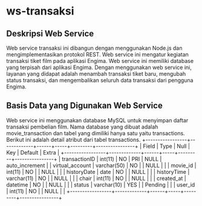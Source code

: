 # ws-transaksi

## Deskripsi Web Service
Web service transaksi ini dibangun dengan menggunakan Node.js dan mengimplementasikan protokol REST. Web service ini mengatur kegiatan transaksi tiket film pada aplikasi Engima. Web service ini memiliki database yang terpisah dari aplikasi Engima. Dengan menggunakan web service ini, layanan yang didapat adalah menambah transaksi tiket baru, mengubah status transaksi, dan mengembalikan seluruh data transaksi dari pengguna Engima.

## Basis Data yang Digunakan Web Service
Web service ini menggunakan database MySQL untuk menyimpan daftar transaksi pembelian film. Nama database yang dibuat adalah movie_transaction dan tabel yang dimiliki hanya satu yaitu transactions. Berikut ini adalah detail atribut dari tabel transactions.
+-----------------+-------------+------+-----+---------+----------------+
| Field           | Type        | Null | Key | Default | Extra          |
+-----------------+-------------+------+-----+---------+----------------+
| transactionID   | int(11)     | NO   | PRI | NULL    | auto_increment |
| virtual_account | varchar(50) | NO   |     | NULL    |                |
| movie_id        | int(11)     | NO   |     | NULL    |                |
| historyDate     | date        | NO   |     | NULL    |                |
| historyTime     | varchar(11) | NO   |     | NULL    |                |
| chair           | int(11)     | NO   |     | NULL    |                |
| created_at      | datetime    | NO   |     | NULL    |                |
| status          | varchar(10) | YES  |     | Pending |                |
| user_id         | int(11)     | NO   |     | NULL    |                |
+-----------------+-------------+------+-----+---------+----------------+